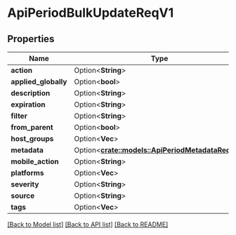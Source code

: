 # ApiPeriodBulkUpdateReqV1

## Properties

Name | Type | Description | Notes
------------ | ------------- | ------------- | -------------
**action** | Option<**String**> |  | [optional]
**applied_globally** | Option<**bool**> |  | [optional]
**description** | Option<**String**> |  | [optional]
**expiration** | Option<**String**> |  | [optional]
**filter** | Option<**String**> |  | [optional]
**from_parent** | Option<**bool**> |  | [optional]
**host_groups** | Option<**Vec<String>**> |  | [optional]
**metadata** | Option<[**crate::models::ApiPeriodMetadataReqV1**](api.MetadataReqV1.md)> |  | [optional]
**mobile_action** | Option<**String**> |  | [optional]
**platforms** | Option<**Vec<String>**> |  | [optional]
**severity** | Option<**String**> |  | [optional]
**source** | Option<**String**> |  | [optional]
**tags** | Option<**Vec<String>**> |  | [optional]

[[Back to Model list]](../README.md#documentation-for-models) [[Back to API list]](../README.md#documentation-for-api-endpoints) [[Back to README]](../README.md)
